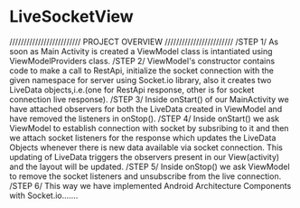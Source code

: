# LiveSocketView
/////////////////////////  PROJECT OVERVIEW ////////////////////////
/STEP 1/ As soon as Main Activity is created a ViewModel class is intantiated using ViewModelProviders class.
/STEP 2/ ViewModel's constructor contains code to make a call to RestApi, initialize the socket connection with the given namespace for server using Socket.io library, also it creates two LiveData objects,i.e.(one for RestApi response, other is for socket connection live response).
/STEP 3/ Inside onStart() of our MainActivity we have attached observers for both the LiveData created in ViewModel and have removed the listeners in onStop().
/STEP 4/ Inside onStart() we ask ViewModel to establish connection with socket by subsribing to it and then we attach socket listeners for the response which updates the LiveData Objects whenever there is new data available via socket connection. This updating of LiveData triggers the observers present in our View(activity) and the layout will be updated.
/STEP 5/ Inside onStop() we ask ViewModel to remove the socket listeners and unsubscribe from the live connection.
/STEP 6/ This way we have implemented Android Architecture Components with Socket.io.......
